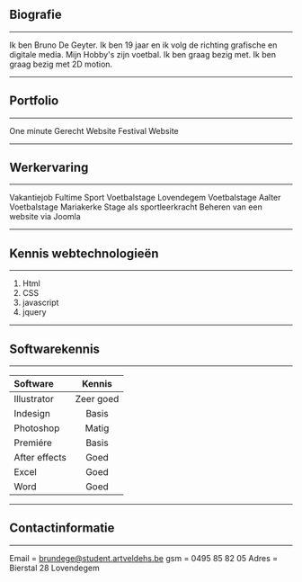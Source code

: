 Biografie
---
---
Ik ben Bruno De Geyter. Ik ben 19 jaar en ik volg de richting grafische en digitale media.
Mijn Hobby's zijn voetbal. Ik ben graag bezig met. Ik ben graag bezig met 2D motion.

---
Portfolio
---
---
One minute
Gerecht Website
Festival Website

---
Werkervaring
---
---
Vakantiejob Fultime Sport
Voetbalstage Lovendegem
Voetbalstage Aalter
Voetbalstage Mariakerke
Stage als sportleerkracht
Beheren van een website via Joomla

---

Kennis webtechnologieën
---
---
1. Html
2. CSS
3. javascript
4. jquery

---
Softwarekennis
---
---
|Software|Kennis|
|:---------------|:------:|
|Illustrator|Zeer goed|
|Indesign|Basis|
|Photoshop|Matig|
|Premiére| Basis|
|After effects| Goed |
|Excel | Goed|
|Word | Goed|


---

Contactinformatie
---
---
Email = brundege@student.artveldehs.be
gsm = 0495 85 82 05
Adres = Bierstal 28 Lovendegem
